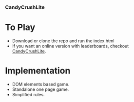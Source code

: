 ### CandyCrushLite ###

# To Play #
+ Download or clone the repo and run the index.html
+ If you want an online version with leaderboards, checkout [CandyCrushLite][candy-link].

[candy-link]: #

# Implementation #
+ DOM elements based game.
+ Standalone one page game.
+ Simplified rules.
